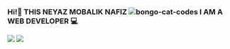 ### Hi!👋 THIS NEYAZ MOBALIK NAFIZ ![bongo-cat-codes](https://user-images.githubusercontent.com/92919697/157845574-fbc4d8b7-abe5-4a04-8616-f599f126bde2.gif)  I AM A WEB DEVELOPER  💻
<img src="https://github-readme-stats.vercel.app/api?username=neyaznafiz&show_icons=true&theme=dark&line_height=27"> <img src="https://github-readme-stats.vercel.app/api/top-langs/?username=neyaznafiz&theme=dark&hide_langs_below=1">
